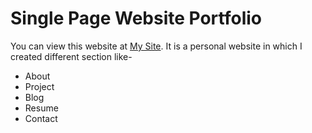 # Single Page Website Portfolio
 You can view this website at [My Site](https://github.com/VGandhi27/vgandhi27.github.io).
 It is a personal website in which I created different section like- 
* About
* Project
* Blog
* Resume
* Contact
